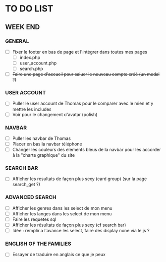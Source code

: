 # TO DO LIST 

## WEEK END
### GENERAL
- [ ] Fixer le footer en bas de page et l'intégrer dans toutes mes pages
  - [ ] index.php
  - [ ] user_account.php
  - [ ] search.php
- [ ] ~~Faire une page d'accueil pour saluer le nouveau compte créé (un modal ?)~~
### USER ACCOUNT
- [ ] Puller le user account de Thomas pour le comparer avec le mien et y mettre les includes
- [ ] Voir pour le changement d'avatar (polish)
### NAVBAR
- [ ] Puller les navbar de Thomas
- [ ] Placer en bas la navbar téléphone
- [ ] Changer les couleurs des elements bleus de la navbar pour les accorder à la "charte graphique" du site

### SEARCH BAR
- [ ] Afficher les resultats de façon plus sexy (card group) (sur la page search_get ?)

### ADVANCED SEARCH
- [ ] Afficher les genres dans les select de mon menu
- [ ] Afficher les langes dans les select de mon menu
- [ ] Faire les requetes sql
- [ ] Afficher les résultats de façon plus sexy (cf search bar)
- [ ] Idée : remplir a l'avance les select, faire des display none via le js ? 
  
### ENGLISH OF THE FAMILIES
- [ ] Essayer de traduire en anglais ce que je peux 


